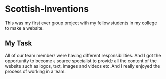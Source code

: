 # Scottish-Inventions
This was my first ever group project with my fellow students in my college to make a website.

## My Task
All of our team members were having different responsibilities. And I got the opportunity to become a source specialist to provide all the content of the website such as logos, text, images and videos etc. And I really enjoyed the process of working in a team.
